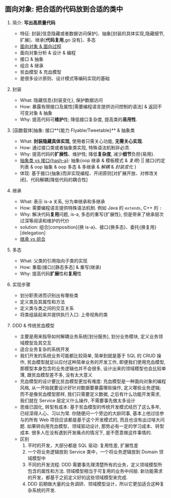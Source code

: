 ## 面向对象: 把合适的代码放到合适的类中

1. 简介: **写出高质量代码**

   - 特征: 封装[信息隐藏或者数据访问保护]、抽象[封装的具体实现,隐藏细节,扩展]、继承[**代码复用**,go 没有]、多态
   - [面向对象 & 面向过程](./programming-paradigm.md)
   - 面向对象分析 & 设计 & 编程
   - 接口 & 抽象
   - 组合 & 继承
   - 贫血模型 & 充血模型
   - 是很多设计原则、设计模式等编码实现的基础

2. 封装

   - What: 隐藏信息{封装变化}, 保护数据访问
   - How: 暴露有限接口及属性[需要编程语言提供访问控制的语法] & 返回不可变对象 & 抽象
   - Why: 提高代码可**维护**性; 降低接口复杂度, 提高类的**易用性**.

3. [函数载体]抽象: 接口**{能力 Flyable/Tweetable}** & 抽象类

   - What: **封装隐藏具体实现**, 使用者只需关心功能, **无需关心实现**.
   - How: 通过接口类或者抽象类实现, 特殊语法机制非必须.
   - Why: 提高代码的**扩展性**、维护性; 降低**复杂度**, 减少**细节**负担{易用}.
   - [抽象类 vs 接口{hash-a}](/se/interface/Interface.md): 抽象{oop 继承 & 模板模式 & _复用_} || 接口{约定列表 & oop 抽象 & oop 多态 & 多继承 & _解耦_ & _封装变化_ }
   - 体现: 基于接口{抽象}而非实现编程、开闭原则[对扩展开放、对修改关闭]、代码解耦[降低代码的耦合性]

4. 继承

   - What: 表示 is-a 关系, 分为单继承和多继承
   - How: 需要编程语言提供特殊语法机制. 例如 Java 的 `extends`, C++ 的 `:`
   - Why: 解决代码**复用**问题, is-a, 多态的重写{扩展性}, 但是带来了继承层次过深等阅读和维护的代价
   - solution: 组合[composition]{换 is-a}、接口{换多态}、委托{换复用}[delegation]
   - [继承 vs 组合](/se/interface/Interface.md)

5. 多态

   - What: 父类的引用指向子类的实现
   - How: 重载(接口)[静态多态] & 重写(继承)
   - Why: 提高代码**扩展**性和**复用**性

6. 实现步骤

   - 划分职责进而识别出有哪些类
   - 定义类及其属性和方法
   - 定义类与类之间的交互关系
   - 将类组装起来并提供执行入口: 上帝视角的类

7. DDD & 传统贫血模型
   - 主要是用来指导如何解耦业务系统[划分服务], 划分业务模块, 定义业务领域模型及其交互
   - 适合业务复杂的系统开发
   - 我们开发的系统业务可能都比较简单, 简单到就是基于 SQL 的 CRUD 操作, 贫血模型就足以应付这种简单业务的开发工作, 即便我们使用充血模型, 那模型本身包含的业务逻辑也并不会很多, 设计出来的领域模型也会比较单薄, 跟贫血模型差不多, 没有太大意义
   - 充血模型的设计要比贫血模型更加有难度: 充血模型是一种面向对象的编程风格, 从一开始就要设计好针对数据要暴露哪些操作, 定义哪些业务逻辑; 而不是像贫血模型那样, 我们只需要定义数据, 之后有什么功能开发需求, 我们就在 Service 层定义什么操作, 不需要事先做太多设计
   - 思维已固化, 转型有成本: 基于贫血模型的传统开发模式经历了这么多年, 已经深得人心、习以为常. 你随便问一个旁边的大龄同事, 基本上他过往参与的所有 Web 项目应该都是基于这个开发模式的, 而且也没有出过啥大问题. 如果转向用充血模型、领域驱动设计, 那势必有一定的学习成本、转型成本. 很多人在没有遇到开发痛点的情况下, 是不愿意做这件事情的.
   - 区别
     1. 平时的开发，大部分都是 SQL 驱动: 复用性差, 扩展性差
     2. 一个将业务逻辑放到 Service 类中，一个将业务逻辑放到 Domain 领域模型中
     3. 不同的开发流程: DDD 需要事先理清楚所有的业务，定义领域模型所包含的属性和方法. 领域模型相当于可复用的业务中间层. 新功能需求的开发，都基于之前定义好的这些领域模型来完成.
     4. DDD 前期做大量的业务调研、领域模型设计，所以它更加适合这种复杂系统的开发.
